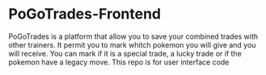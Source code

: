 # PoGoTrades-Frontend
PoGoTrades is a platform that allow you to save your combined trades with other trainers. It permit you to mark whitch pokemon you will give and you will receive. You can mark if it is a special trade, a lucky trade or if the pokemon have a legacy move. This repo is for user interface code
